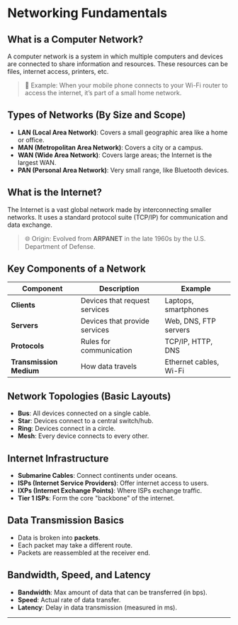 # Networking Fundamentals

## What is a Computer Network?
A computer network is a system in which multiple computers and devices are connected to share information and resources. These resources can be files, internet access, printers, etc.

> 🔹 Example: When your mobile phone connects to your Wi-Fi router to access the internet, it’s part of a small home network.

## Types of Networks (By Size and Scope)
- **LAN (Local Area Network)**: Covers a small geographic area like a home or office.
- **MAN (Metropolitan Area Network)**: Covers a city or a campus.
- **WAN (Wide Area Network)**: Covers large areas; the Internet is the largest WAN.
- **PAN (Personal Area Network)**: Very small range, like Bluetooth devices.

## What is the Internet?
The Internet is a vast global network made by interconnecting smaller networks. It uses a standard protocol suite (TCP/IP) for communication and data exchange.

> 🌐 Origin: Evolved from **ARPANET** in the late 1960s by the U.S. Department of Defense.

## Key Components of a Network
| Component | Description | Example |
|----------|-------------|---------|
| **Clients** | Devices that request services | Laptops, smartphones |
| **Servers** | Devices that provide services | Web, DNS, FTP servers |
| **Protocols** | Rules for communication | TCP/IP, HTTP, DNS |
| **Transmission Medium** | How data travels | Ethernet cables, Wi-Fi |

## Network Topologies (Basic Layouts)
- **Bus**: All devices connected on a single cable.
- **Star**: Devices connect to a central switch/hub.
- **Ring**: Devices connect in a circle.
- **Mesh**: Every device connects to every other.

## Internet Infrastructure
- **Submarine Cables**: Connect continents under oceans.
- **ISPs (Internet Service Providers)**: Offer internet access to users.
- **IXPs (Internet Exchange Points)**: Where ISPs exchange traffic.
- **Tier 1 ISPs**: Form the core "backbone" of the internet.

## Data Transmission Basics
- Data is broken into **packets**.
- Each packet may take a different route.
- Packets are reassembled at the receiver end.

## Bandwidth, Speed, and Latency
- **Bandwidth**: Max amount of data that can be transferred (in bps).
- **Speed**: Actual rate of data transfer.
- **Latency**: Delay in data transmission (measured in ms).

---
